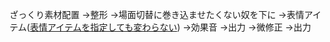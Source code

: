 ざっくり素材配置
→整形
→場面切替に巻き込ませたくない奴を下に
→表情アイテム([表情アイテムを指定しても変わらない](../../Bar/App/YukkriMovieMaker.md#表情アイテムを指定しても変わらない))
→効果音
→出力
→微修正
→出力